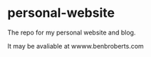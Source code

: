 # personal-website

The repo for my personal website and blog. 

It may be avaliable at wwww.benbroberts.com
 
